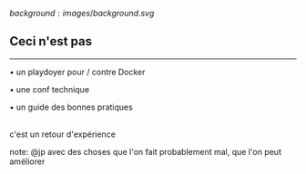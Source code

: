 $background:images/background.svg$
## Ceci n'est pas
---
<section>
  <p class="fragment fade-up">• un playdoyer pour / contre Docker</p>
  <p class="fragment fade-up">• une conf technique</p>
  <p class="fragment fade-up">• un guide des bonnes pratiques</p>
  <p class="fragment fade-up"><br/>c'est un retour d'expérience</p>
</section>


note: @jp
avec des choses que l'on fait probablement mal, que l'on peut améliorer
